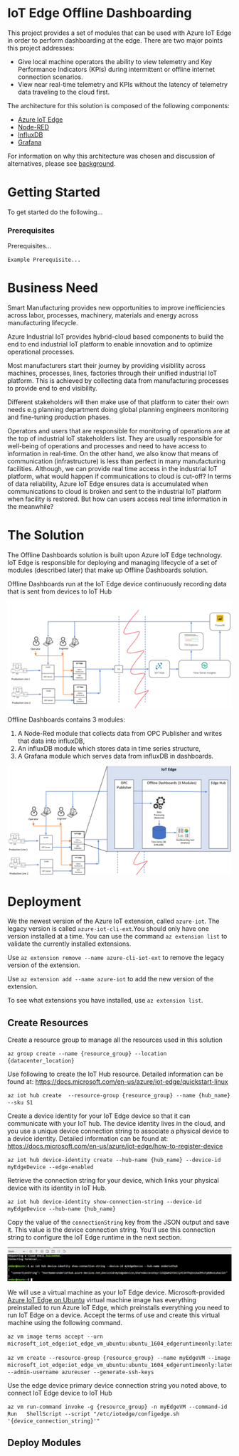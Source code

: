 # IoT Edge Offline Dashboarding

This project provides a set of modules that can be used with Azure IoT Edge in order to perform dashboarding at the edge.  There are two major points this project addresses:

* Give local machine operators the ability to view telemetry and Key Performance Indicators (KPIs) during intermittent or offline internet connection scenarios.
* View near real-time telemetry and KPIs without the latency of telemetry data traveling to the cloud first.

The architecture for this solution is composed of the following components:

* [Azure IoT Edge](https://azure.microsoft.com/en-us/services/iot-edge/)
* [Node-RED](https://nodered.org/)
* [InfluxDB](https://www.influxdata.com/products/influxdb-overview/)
* [Grafana](https://grafana.com/grafana/)

For information on why this architecture was chosen and discussion of alternatives, please see [background](background.md).

# Getting Started

To get started do the following...

### Prerequisites

Prerequisites...

```
Example Prerequisite...
```

# Business Need

Smart Manufacturing provides new opportunities to improve inefficiencies across labor, processes, machinery, materials and energy across manufacturing lifecycle. 

Azure Industrial IoT provides hybrid-cloud based components to build the end to end industrial IoT platform to enable innovation and to optimize operational processes.

Most manufacturers start their journey by providing visibility across machines, processes, lines, factories through their unified industrial IoT platform. This is achieved by collecting data from manufacturing processes to provide end to end visibility.

Different stakeholders will then make use of that platform to cater their own needs e.g planning department doing global planning engineers monitoring and fine-tuning production phases. 

Operators and users that are responsible for monitoring of operations are at the top of industrial IoT stakeholders list. They are usually responsible for well-being of operations and processes and need to have access to information in real-time. On the other hand, we also know that means of communication (infrastructure) is less than perfect in many manufacturing facilities. Although, we can provide real time access in the industrial IoT platform, what would happen if communications to cloud is cut-off? In terms of data reliability, Azure IoT Edge ensures data is accumulated when communications to cloud is broken and sent to the industrial IoT platform when facility is restored. But how can users access real time information in the meanwhile?

# The Solution

The Offline Dashboards solution is built upon Azure IoT Edge technology. IoT Edge is responsible for deploying and managing lifecycle of a set of modules (described later) that make up Offline Dashboards solution.

Offline Dashboards run at the IoT Edge device continuously recording data that is sent from devices to IoT Hub

![image-20200421144351244](docs/OfflineDashboards_diag1)





Offline Dashboards contains 3 modules:

1. A Node-Red module that collects data from OPC Publisher and writes that data into influxDB,
2. An influxDB module which stores data in time series structure,
3. A Grafana module which serves data from influxDB in dashboards.

![image-20200421144937520](docs/OfflineDashboards_diag2)





# Deployment

We the newest version of the Azure IoT extension, called `azure-iot`. The legacy version is called `azure-iot-cli-ext`.You should only have one version installed at a time. You can use the command `az extension list` to validate the currently installed extensions.

Use `az extension remove --name azure-cli-iot-ext` to remove the legacy version of the extension.

Use `az extension add --name azure-iot` to add the new version of the extension.

To see what extensions you have installed, use `az extension list`.

## Create Resources

Create a resource group to manage all the resources used in this solution

```
az group create --name {resource_group} --location {datacenter_location}
```



Use following to create the IoT Hub resource. Detailed information can be found at: https://docs.microsoft.com/en-us/azure/iot-edge/quickstart-linux

```
az iot hub create  --resource-group {resource_group} --name {hub_name} --sku S1
```

Create a device identity for your IoT Edge device so that it can communicate with your IoT hub. The device identity lives in the cloud, and you use a unique device connection string to associate a physical device to a device identity. Detailed information can be found at: https://docs.microsoft.com/en-us/azure/iot-edge/how-to-register-device

```
az iot hub device-identity create --hub-name {hub_name} --device-id myEdgeDevice --edge-enabled
```

Retrieve the connection string for your device, which links your physical device with its identity in IoT Hub.

```
az iot hub device-identity show-connection-string --device-id myEdgeDevice --hub-name {hub_name}
```

Copy the value of the `connectionString` key from the JSON output and save it. This value is the device connection string. You'll use this connection string to configure the IoT Edge runtime in the next section.

![Retrieve connection string from CLI output](docs\retrieve-connection-string.png)

We will use a virtual machine as your IoT Edge device. Microsoft-provided [Azure IoT Edge on Ubuntu](https://azuremarketplace.microsoft.com/marketplace/apps/microsoft_iot_edge.iot_edge_vm_ubuntu) virtual machine image has everything preinstalled to run Azure IoT Edge, which preinstalls everything you need to run IoT Edge on a device. Accept the terms of use and create this virtual machine using the following command.

```
az vm image terms accept --urn microsoft_iot_edge:iot_edge_vm_ubuntu:ubuntu_1604_edgeruntimeonly:latest

az vm create --resource-group {resource_group} --name myEdgeVM --image microsoft_iot_edge:iot_edge_vm_ubuntu:ubuntu_1604_edgeruntimeonly:latest --admin-username azureuser --generate-ssh-keys
```

Use the edge device primary device connection string you noted above, to connect IoT Edge device to IoT Hub

```
az vm run-command invoke -g {resource_group} -n myEdgeVM --command-id Run	ShellScript --script "/etc/iotedge/configedge.sh '{device_connection_string}'"
```

## Deploy Modules